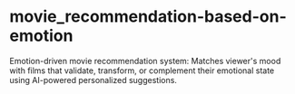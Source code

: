 # movie_recommendation-based-on-emotion
Emotion-driven movie recommendation system: Matches viewer's mood with films that validate, transform, or complement their emotional state using AI-powered personalized suggestions.
